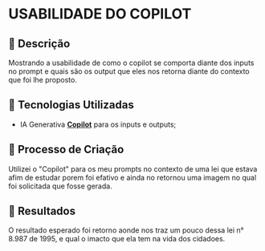 # USABILIDADE DO COPILOT 

## 📒 Descrição
Mostrando a usabilidade de como o copilot se comporta diante dos inputs no prompt e quais são os output que eles nos retorna diante do contexto que foi lhe proposto.

## 🤖 Tecnologias Utilizadas
- IA Generativa **[Copilot](https://copilot.microsoft.com/)** para os inputs e outputs;


## 🧐 Processo de Criação
Utilizei o "Copilot" para os meu prompts no contexto de uma lei que estava afim de estudar porem foi efativo e ainda no retornou uma imagem no qual foi solicitada que fosse gerada.

## 🚀 Resultados
O resultado esperado foi retorno aonde nos traz um pouco dessa lei n° 8.987 de 1995, e qual o imacto que ela tem na vida dos cidadoes.
